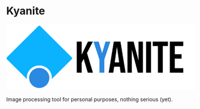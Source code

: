 # Kyanite

![](images/kyanite_banner.png)

Image processing tool for personal purposes, nothing serious (yet).

